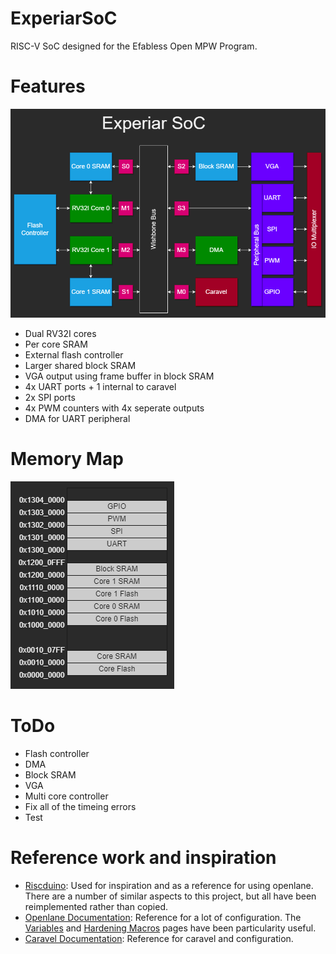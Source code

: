 # ExperiarSoC
RISC-V SoC designed for the Efabless Open MPW Program. 

# Features

![Block diagram of Experiar SoC](docs/Design/ExperiarSoC.png "Block diagram of Experiar SoC")

- Dual RV32I cores
- Per core SRAM
- External flash controller
- Larger shared block SRAM
- VGA output using frame buffer in block SRAM
- 4x UART ports + 1 internal to caravel
- 2x SPI ports
- 4x PWM counters with 4x seperate outputs
- DMA for UART peripheral

# Memory Map

![Memory map for Experiar SoC](docs/Design/MemoryMap.png "Memory map for Experiar SoC")

# ToDo
- Flash controller
- DMA
- Block SRAM
- VGA
- Multi core controller
- Fix all of the timeing errors
- Test

# Reference work and inspiration
- [Riscduino](https://github.com/dineshannayya/riscduino): Used for inspiration and as a reference for using openlane. There are a number of similar aspects to this project, but all have been reimplemented rather than copied.
- [Openlane Documentation](https://openlane-docs.readthedocs.io/en/rtd-develop/index.html): Reference for a lot of configuration. The [Variables](https://openlane-docs.readthedocs.io/en/rtd-develop/configuration/README.html) and [Hardening Macros](https://openlane-docs.readthedocs.io/en/rtd-develop/doc/hardening_macros.html#) pages have been particularity useful.
- [Caravel Documentation](https://caravel-harness.readthedocs.io/en/latest/index.html): Reference for caravel and configuration.